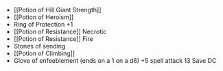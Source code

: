 - [[Potion of Hill Giant Strength]]
- [[Potion of Heroism]]
- Ring of Protection +1
- [[Potion of Resistance]] Necrotic
- [[Potion of Resistance]] Fire
- Stones of sending
- [[Potion of Climbing]]
- Glove of enfeeblement (ends on a 1 on a d6) +5 spell attack 13 Save DC